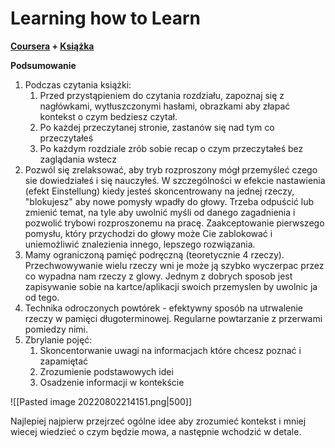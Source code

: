 # Learning how to Learn
**[Coursera](https://www.coursera.org/learn/learning-how-to-learn) + [Książka](https://lubimyczytac.pl/ksiazka/290082/glowa-do-liczb)**

**Podsumowanie**
1. Podczas czytania książki:
	1. Przed przystąpieniem do czytania rozdziału, zapoznaj się z nagłówkami, wytłuszczonymi hasłami, obrazkami aby złapać kontekst o czym bedziesz czytał.
	2. Po każdej przeczytanej stronie, zastanów się nad tym co przeczytałeś
	3. Po każdym rozdziale zrób sobie recap o czym przeczytałeś bez zaglądania wstecz
2. Pozwól się zrelaksować, aby tryb rozproszony mógł przemyśleć czego sie dowiedziałeś i się nauczyłeś. W szczególności w efekcie nastawienia (efekt Einstellung) kiedy jesteś skoncentrowany na jednej rzeczy, "blokujesz" aby nowe pomysły wpadły do głowy. Trzeba odpuścić lub zmienić temat, na tyle aby uwolnić myśli od danego zagadnienia i pozwolić trybowi rozproszonemu na pracę. Zaakceptowanie pierwszego pomysłu, który przychodzi do głowy może Cie zablokować i uniemożliwić znalezienia innego, lepszego rozwiązania.
3. Mamy ograniczoną pamięć podręczną (teoretycznie 4 rzeczy). Przechwowywanie wielu rzeczy wni je może ją szybko wyczerpac przez co wypadna nam rzeczy z glowy. Jednym z dobrych sposob jest zapisywanie sobie na kartce/aplikacji swoich przemyslen by uwolnic ja od tego.
4. Technika odroczonych powtórek - efektywny sposób na utrwalenie rzeczy w pamięci długoterminowej. Regularne powtarzanie z przerwami pomiedzy nimi.
5. Zbrylanie pojęć:
	1. Skoncentorwanie uwagi na informacjach które chcesz poznać i zapamiętać
	2. Zrozumienie podstawowych idei
	3. Osadzenie informacji w kontekście

![[Pasted image 20220802214151.png|500]]

Najlepiej najpierw przejrzeć ogólne idee aby zrozumieć kontekst i mniej wiecej wiedzieć o czym będzie mowa, a następnie wchodzić w detale.